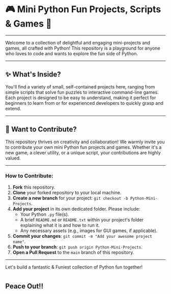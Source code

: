 # 🎮 Mini Python Fun Projects, Scripts & Games 🐍

---

Welcome to a collection of delightful and engaging mini-projects and games, all crafted with Python! This repository is a playground for anyone who loves to code and wants to explore the fun side of Python.

---

## ✨ What's Inside?

You'll find a variety of small, self-contained projects here, ranging from simple scripts that solve fun puzzles to interactive command-line games. Each project is designed to be easy to understand, making it perfect for beginners to learn from or for experienced developers to quickly grasp and extend.

---

## 🤝 Want to Contribute?

This repository thrives on creativity and collaboration! We warmly invite you to contribute your own mini Python fun projects and games. Whether it's a new game, a clever utility, or a unique script, your contributions are highly valued.

---

### How to Contribute:

1.  **Fork** this repository.
2.  **Clone** your forked repository to your local machine.
3.  **Create a new branch** for your project: `git checkout -b Python-Mini-Projects`.
4.  **Add your project** in its own dedicated folder. Please include:
    * Your Python `.py` file(s).
    * A brief `README.md` or `README.txt` within your project's folder explaining what it is and how to run it.
    * Any necessary assets (e.g., images for GUI games, if applicable).
5.  **Commit your changes**: `git commit -m "Add your awesome project name"`.
6.  **Push to your branch**: `git push origin Python-Mini-Projects`.
7.  **Open a Pull Request** to the `main` branch of this repository.

---

Let's build a fantastic & Funiest collection of Python fun together!
#
Peace Out!!
---
